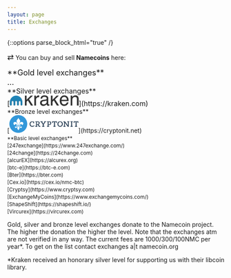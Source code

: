 ```yaml
---
layout: page
title: Exchanges
---
```


{::options parse_block_html="true" /}

<span style="font-size:130%;">&#8644;</span> You can buy and sell **Namecoins** here:

<span style="font-size:130%;">
**Gold level exchanges**<br>
...<br>
</span>

<span style="font-size:115%;">
**Silver level exchanges**<br>
[<img alt="Kraken" src="images/kraken.png">](https://kraken.com)<br>
</span>

<span style="font-size:100%;">
**Bronze level exchanges**<br>
[<img alt="Cryptonit" src="images/cryptonit.png" width="160px">](https://cryptonit.net)<br>
</span>

<span style="font-size:85%;">
**Basic level exchanges**<br>
[247exchange](https://www.247exchange.com/)<br>
[24change](https://24change.com)<br>
[alcurEX](https://alcurex.org)<br>
[btc-e](https://btc-e.com)<br>
[Bter](https://bter.com)<br>
[Cex.io](https://cex.io/nmc-btc)<br>
[Cryptsy](https://www.cryptsy.com)<br>
[ExchangeMyCoins](https://www.exchangemycoins.com/)<br>
[ShapeShift](https://shapeshift.io/)<br>
[Vircurex](https://vircurex.com)<br>
</span>

Gold, silver and bronze level exchanges donate to the Namecoin project. The higher the donation the higher the level. Note that the exchanges atm are not verified in any way.
The current fees are 1000/300/100NMC per year*. To get on the list contact exchanges a|t namecoin.org

*Kraken received an honorary silver level for supporting us with their libcoin library.

